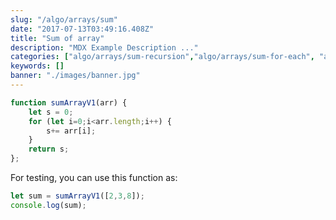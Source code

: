 ```yaml
---
slug: "/algo/arrays/sum"
date: "2017-07-13T03:49:16.408Z"
title: "Sum of array"
description: "MDX Example Description ..."
categories: ["algo/arrays/sum-recursion","algo/arrays/sum-for-each", "algo/arrays/sum-map","algo/arrays/sum-reduce", "algo/arrays/sum-while", "algo/arrays/sum-dowhile" ]
keywords: []
banner: "./images/banner.jpg"
---
```



```javascript
function sumArrayV1(arr) {
    let s = 0;
    for (let i=0;i<arr.length;i++) {
        s+= arr[i];
    }
    return s;
};
```

For testing, you can use this function as:

```javascript
let sum = sumArrayV1([2,3,8]);
console.log(sum);
```


<Counter initialCounter={3} />
